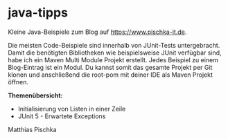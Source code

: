 # java-tipps
Kleine Java-Beispiele zum Blog auf https://www.pischka-it.de.

Die meisten Code-Beispiele sind innerhalb von JUnit-Tests untergebracht.
Damit die benötigten Bibliotheken wie beispielsweise JUnit verfügbar sind,
habe ich ein Maven Multi Module Projekt erstellt. Jedes Beispiel zu einem
Blog-Eintrag ist ein Modul. Du kannst somit das gesamte Projekt per Git
klonen und anschließend die root-pom mit deiner IDE als Maven Projekt
öffnen.

**Themenübersicht:**
* Initialisierung von Listen in einer Zeile
* JUnit 5 - Erwartete Exceptions

Matthias Pischka

